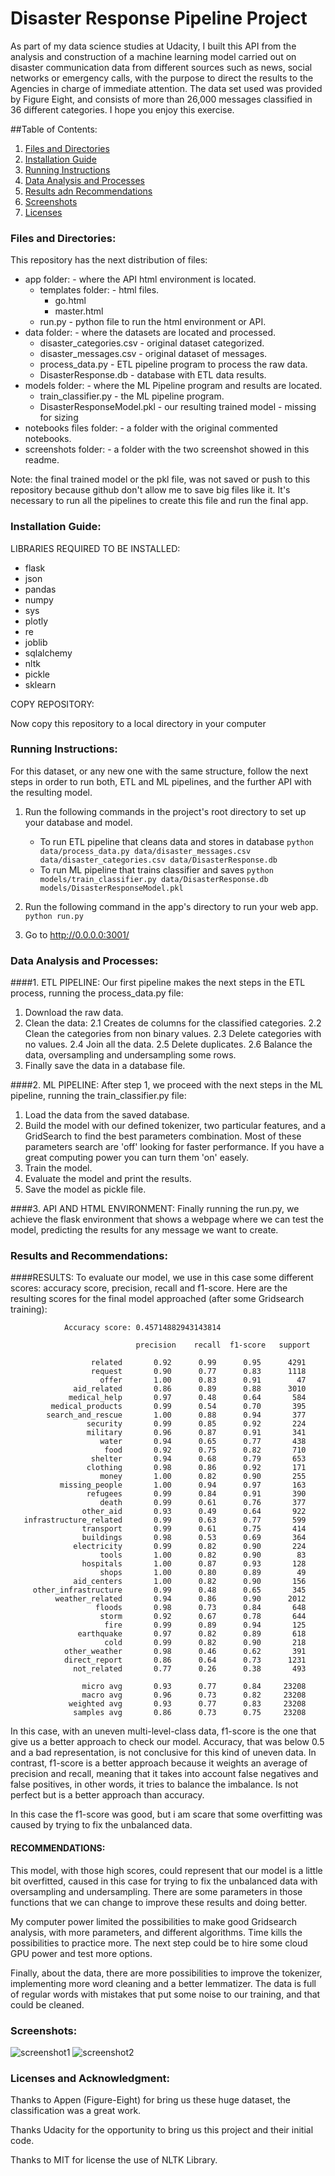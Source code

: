 # Disaster Response Pipeline Project

As part of my data science studies at Udacity, I built this API from the analysis and construction of a machine learning model carried out on disaster communication data from different sources such as news, social networks or emergency calls, with the purpose to direct the results to the Agencies in charge of immediate attention.
The data set used was provided by Figure Eight, and consists of more than 26,000 messages classified in 36 different categories.
I hope you enjoy this exercise.

##Table of Contents:

1. [Files and Directories](#files)
2. [Installation Guide](#installation)
3. [Running Instructions](#instructions)
4. [Data Analysis and Processes](#data)
5. [Results adn Recommendations](#results)
6. [Screenshots](#screenshots)
7. [Licenses](#licenses)

<a name="files"></a>
### Files and Directories:

This repository has the next distribution of files:
* app folder: - where the API html environment is located.
  * templates folder: - html files.
    * go.html
    * master.html
  * run.py - python file to run the html environment or API.
* data folder: - where the datasets are located and processed.
  * disaster_categories.csv - original dataset categorized.
  * disaster_messages.csv - original dataset of messages.
  * process_data.py - ETL pipeline program to process the raw data.
  * DisasterResponse.db - database with ETL data results.
* models folder: - where the ML Pipeline program and results are located.
  * train_classifier.py - the ML pipeline program.
  * DisasterResponseModel.pkl - our resulting trained model - missing for sizing
* notebooks files folder: - a folder with the original commented notebooks.
* screenshots folder: - a folder with the two screenshot showed in this readme.

Note: the final trained model or the pkl file, was not saved or push to this
repository because github don't allow me to save big files like it. It's
necessary to run all the pipelines to create this file and run the final app.

<a name="installation"></a>
### Installation Guide:

LIBRARIES REQUIRED TO BE INSTALLED:

* flask
* json
* pandas
* numpy
* sys
* plotly
* re
* joblib
* sqlalchemy
* nltk
* pickle
* sklearn

COPY REPOSITORY:

Now copy this repository to a local directory in your computer

<a name="instructions"></a>
### Running Instructions:

For this dataset, or any new one with the same structure, follow the next steps in order to run both, ETL and ML pipelines, and the further API with the resulting model.

1. Run the following commands in the project's root directory to set up your database and model.

    - To run ETL pipeline that cleans data and stores in database
        `python data/process_data.py data/disaster_messages.csv data/disaster_categories.csv data/DisasterResponse.db`
    - To run ML pipeline that trains classifier and saves
        `python models/train_classifier.py data/DisasterResponse.db models/DisasterResponseModel.pkl`

2. Run the following command in the app's directory to run your web app.
    `python run.py`

3. Go to http://0.0.0.0:3001/

<a name="data"></a>
### Data Analysis and Processes:

####1. ETL PIPELINE:
Our first pipeline makes the next steps in the ETL process, running the
process_data.py file:
1. Download the raw data.
2. Clean the data:
  2.1 Creates de columns for the classified categories.
  2.2 Clean the categories from non binary values.
  2.3 Delete categories with no values.
  2.4 Join all the data.
  2.5 Delete duplicates.
  2.6 Balance the data, oversampling and undersampling some rows.
3. Finally save the data in a database file.

####2. ML PIPELINE:
After step 1, we proceed with the next steps in the ML pipeline, running the
train_classifier.py file:
1. Load the data from the saved database.
2. Build the model with our defined tokenizer, two particular features, and a GridSearch to find the best parameters combination. Most of these parameters search are 'off' looking for faster performance. If you have a great computing power you can turn them 'on' easely.
4. Train the model.
5. Evaluate the model and print the results.
6. Save the model as pickle file.

####3. API AND HTML ENVIRONMENT:
Finally running the run.py, we achieve the flask environment that shows a
webpage where we can test the model, predicting the results for any message we
want to create.

<a name="results"></a>
### Results and Recommendations:

####RESULTS:
To evaluate our model, we use in this case some different scores: accuracy score, precision, recall and f1-score.
Here are the resulting scores for the final model approached (after some
Gridsearch training):

                Accuracy score: 0.45714882943143814

                                precision    recall  f1-score   support

                      related       0.92      0.99      0.95      4291
                      request       0.90      0.77      0.83      1118
                        offer       1.00      0.83      0.91        47
                  aid_related       0.86      0.89      0.88      3010
                 medical_help       0.97      0.48      0.64       584
             medical_products       0.99      0.54      0.70       395
            search_and_rescue       1.00      0.88      0.94       377
                     security       0.99      0.85      0.92       224
                     military       0.96      0.87      0.91       341
                        water       0.94      0.65      0.77       438
                         food       0.92      0.75      0.82       710
                      shelter       0.94      0.68      0.79       653
                     clothing       0.98      0.86      0.92       171
                        money       1.00      0.82      0.90       255
               missing_people       1.00      0.94      0.97       163
                     refugees       0.99      0.84      0.91       390
                        death       0.99      0.61      0.76       377
                    other_aid       0.93      0.49      0.64       922
       infrastructure_related       0.99      0.63      0.77       599
                    transport       0.99      0.61      0.75       414
                    buildings       0.98      0.53      0.69       364
                  electricity       0.99      0.82      0.90       224
                        tools       1.00      0.82      0.90        83
                    hospitals       1.00      0.87      0.93       128
                        shops       1.00      0.80      0.89        49
                  aid_centers       1.00      0.82      0.90       156
         other_infrastructure       0.99      0.48      0.65       345
              weather_related       0.94      0.86      0.90      2012
                       floods       0.98      0.73      0.84       648
                        storm       0.92      0.67      0.78       644
                         fire       0.99      0.89      0.94       125
                   earthquake       0.97      0.82      0.89       618
                         cold       0.99      0.82      0.90       218
                other_weather       0.98      0.46      0.62       391
                direct_report       0.86      0.64      0.73      1231
                  not_related       0.77      0.26      0.38       493

                    micro avg       0.93      0.77      0.84     23208
                    macro avg       0.96      0.73      0.82     23208
                 weighted avg       0.93      0.77      0.83     23208
                  samples avg       0.86      0.73      0.75     23208

In this case, with an uneven multi-level-class data, f1-score is the one that give us a better approach to check our model. Accuracy, that was below 0.5 and a bad representation, is not conclusive for this kind of uneven data. In contrast, f1-score is a better approach because it weights an average of precision and recall, meaning that it takes into account false negatives and false positives, in other words, it tries to balance the imbalance. Is not perfect but is a better approach than accuracy.

In this case the f1-score was good, but i am scare that some overfitting was caused by trying to fix the unbalanced data.

#### RECOMMENDATIONS:

This model, with those high scores, could represent that our model is a little bit overfitted, caused in this case for trying to fix the unbalanced data with oversampling and undersampling. There are some parameters in those functions that we can change to improve these results and doing better.

My computer power limited the possibilities to make good Gridsearch analysis, with more parameters, and different algorithms. Time kills the possibilities to practice more. The next step could be to hire some cloud GPU power and test more options.

Finally, about the data, there are more possibilities to improve the tokenizer, implementing more word cleaning and a better lemmatizer. The data is full of regular words with mistakes that put some noise to our training, and that could be cleaned.

<a name="screenshots"></a>
### Screenshots:

![screenshot1](https://github.com/CarlosArocha/disaster_response_pipeline_project/blob/master/Screenshots/Screenshot1.png)
![screenshot2](https://github.com/CarlosArocha/disaster_response_pipeline_project/blob/master/Screenshots/Screenshot2.png)

<a name="licenses"></a>
### Licenses and Acknowledgment:

Thanks to Appen (Figure-Eight) for bring us these huge dataset,  the classification was a great work.

Thanks Udacity for the opportunity to bring us this project and their initial code.

Thanks to MIT for license the use of NLTK Library.
